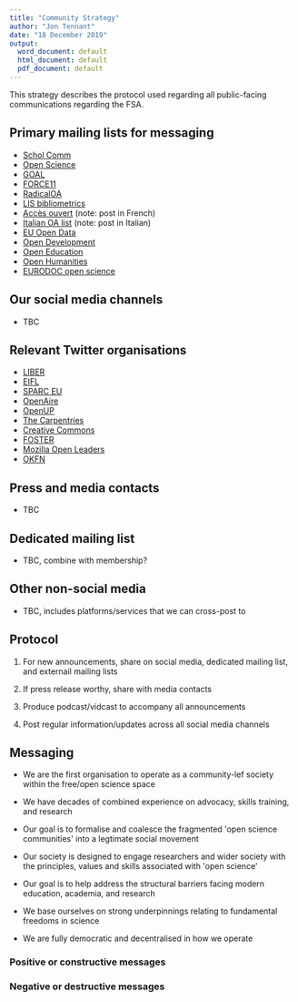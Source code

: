 ```yaml
---
title: "Community Strategy"
author: "Jon Tennant"
date: "18 December 2019"
output:
  word_document: default
  html_document: default
  pdf_document: default
---
```


This strategy describes the protocol used regarding all public-facing communications regarding the FSA.

## Primary mailing lists for messaging

* [Schol Comm](mailto:scholcomm@lists.ala.org)
* [Open Science](mailto:open-science@lists.okfn.org)
* [GOAL](mailto:goal@eprints.org)
* [FORCE11](mailto:f11discussion@force11.org)
* [RadicalOA](mailto:RADICALOPENACCESS@JISCMAIL.AC.UK)
* [LIS bibliometrics](mailto:LIS-BIBLIOMETRICS@JISCMAIL.AC.UK)
* [Accès ouvert](mailto:accesouvert@groupes.renater.fr) (note: post in French)
* [Italian OA list](mailto:oa-italia@openarchives.it) (note: post in Italian)
* [EU Open Data](mailto:euopendata@lists.okfn.org)
* [Open Development](mailto:open-development@lists.okfn.org)
* [Open Education](mailto:open-education@lists.okfn.org)
* [Open Humanities](mailto:open-humanities@lists.okfn.org)
* [EURODOC open science](mailto:open-science@eurodoc.net)

## Our social media channels
- TBC

## Relevant Twitter organisations

* [LIBER](https://twitter.com/LIBEReurope)
* [EIFL](https://twitter.com/EIFLnet)
* [SPARC EU](https://twitter.com/sparc_eu)
* [OpenAire](https://twitter.com/OpenAIRE_eu)
* [OpenUP](https://twitter.com/projectopenup)
* [The Carpentries](https://twitter.com/thecarpentries)
* [Creative Commons](https://twitter.com/creativecommons)
* [FOSTER](https://twitter.com/fosterscience)
* [Mozilla Open Leaders](https://twitter.com/mozopenleaders)
* [OKFN](https://twitter.com/OKFN)

## Press and media contacts

- TBC


## Dedicated mailing list

- TBC, combine with membership?


## Other non-social media

- TBC, includes platforms/services that we can cross-post to


## Protocol

1. For new announcements, share on social media, dedicated mailing list, and externail mailing lists

2. If press release worthy, share with media contacts

3. Produce podcast/vidcast to accompany all announcements

4. Post regular information/updates across all social media channels


## Messaging

* We are the first organisation to operate as a community-lef society within the free/open science space

* We have decades of combined experience on advocacy, skills training, and research

* Our goal is to formalise and coalesce the fragmented 'open science communities' into a legtimate social movement

* Our society is designed to engage researchers and wider society with the principles, values and skills associated with 'open science'

* Our goal is to help address the structural barriers facing modern education, academia, and research

* We base ourselves on strong underpinnings relating to fundamental freedoms in science

* We are fully democratic and decentralised in how we operate


### Positive or constructive messages



### Negative or destructive messages
